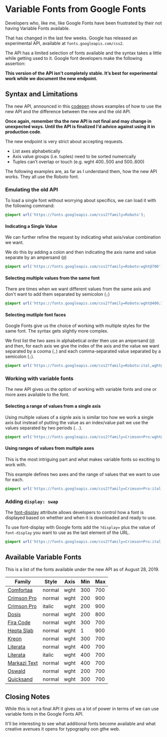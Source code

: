 # Variable Fonts from Google Fonts

Developers who, like me, like Google Fonts have been frustrated by their not having Variable Fonts available.

That has changed in the last few weeks. Google has released an experimental API, available at `fonts.googleapis.com/css2`.

The API has a limited selection of fonts available and the syntax takes a little while getting used to it. Google font developers make the following assertion:

**This version of the API isn’t completely stable. It’s best for experimental work while we document the new endpoint.**


## Syntax and Limitations

The new API, announced in this [codepen](https://codepen.io/nlwilliams/full/JjPJewp) shows examples of how to use the new API and the difference between the new and the old API.

**Once again, remember tha the new API is not final and may change in unexpected ways. Until the API is finalized I'd advice against using it in production code**.

The new endpoint is very strict about accepting requests.

* List axes alphabetically
* Axis value groups (i.e. tuples) need to be sorted numerically
* Tuples can’t overlap or touch (e.g. wght 400..500 and 500..600)

The following examples are, as far as I understand them, how the new API works. They all use the Roboto font.

### Emulating the old API

To load a single font without worrying about specifics, we can load it with the following command:

```css
@import url('https://fonts.googleapis.com/css2?family=Roboto');
```

#### Indicating a Single Value

We can further refine the request by indicating what axis/value combination we want.

We do this by adding a colon and then indicating the axis name and value separate by an ampersand (`@`)

```css
@import url('https://fonts.googleapis.com/css2?family=Roboto:wght@700');
```

#### Selecting multiple values from the same font

There are times when we want different values from the same axis and don't want to add them separated by semicolon (`;`)

```css
@import url('https://fonts.googleapis.com/css2?family=Roboto:wght@400;700');
```

#### Selecting mutliple font faces

Google Fonts give us the choice of working with multiple styles for the same font. The syntax gets slightly more complex.

We first list the two axes in alphabetical order then use an ampersand (`@`) and then, for each axis we give the index of the axis and the value we want separated by a cooma (`,`) and each comma-separated value separated by a semicolon (`;`).

```css
@import url('https://fonts.googleapis.com/css2?family=Roboto:ital,wght@0,700;1,700');
```

### Working with variable fonts

The new API gives us the option of working with variable fonts and one or more axes available to the font.

#### Selecting a range of values from a single axis

Using multiple values of a signle axis is similar too how we work a single axis but instead of putting the value as an index/value pait we use the values separated by two periods (`..`).

```css
@import url('https://fonts.googleapis.com/css2?family=Crimson+Pro:wght@200..900');
```

#### Using ranges of values from multiple axes

This is the most intriguing part and what makes variable fonts so exciting to work with.

This example defines two axes and the range of values that we want to use for each.

```css
@import url('https://fonts.googleapis.com/css2?family=Crimson+Pro:ital,wght@0,200..900;1,200..900');
```

### Adding `display: swap`

The [font-display](https://developer.mozilla.org/en-US/docs/Web/CSS/@font-face/font-display) attribute allows developers to control how a font is displayed based on whether and when it is downloaded and ready to use.

To use font-display with Google fonts add the `?display=` plus the value of `font-display` you want to use as the last element of the URL.

```css
@import url('https://fonts.googleapis.com/css2?family=Crimson+Pro:ital,wght@0,200..900;1,200..900?display=swap');
```

## Available Variable Fonts

This is a list of the fonts available under the new API as of August 28, 2019.

<table aria-label="Gooogle Fonts Variable Font offerings">
<thead>
  <tr>
    <th scope="col">Family</th>
    <th scope="col">Style</th>
    <th scope="col">Axis</th>
    <th scope="col">Min</th>
    <th scope="col">Max</th>
  </tr>
</thead>
<tbody>
  <tr>
    <td><a href="https://fonts.google.com/specimen/Comfortaa" target="_blank">Comfortaa</a></td>
    <td>normal</td>
    <td>wght</td>
    <td>300</td>
    <td>700</td>
  </tr>
  <tr>
    <td><a href="https://fonts.google.com/specimen/Crimson Pro" target="_blank">Crimson Pro</a></td>
    <td>normal</td>
    <td>wght</td>
    <td>200</td>
    <td>900</td>
  </tr>
  <tr>
    <td><a href="https://fonts.google.com/specimen/Crimson Pro" target="_blank">Crimson Pro</a></td>
    <td>italic</td>
    <td>wght</td>
    <td>200</td>
    <td>900</td>
  </tr>
  <tr>
    <td><a href="https://fonts.google.com/specimen/Dosis" target="_blank">Dosis</a></td>
    <td>normal</td>
    <td>wght</td>
    <td>200</td>
    <td>800</td>
  </tr>
  <tr>
    <td><a href="https://fonts.google.com/specimen/Fira Code" target="_blank">Fira Code</a></td>
    <td>normal</td>
    <td>wght</td>
    <td>300</td>
    <td>700</td>
  </tr>
  <tr>
    <td><a href="https://fonts.google.com/specimen/Hepta Slab" target="_blank">Hepta Slab</a></td>
    <td>normal</td>
    <td>wght</td>
    <td>1</td>
    <td>900</td>
  </tr>
  <tr>
    <td><a href="https://fonts.google.com/specimen/Kreon" target="_blank">Kreon</a></td>
    <td>normal</td>
    <td>wght</td>
    <td>300</td>
    <td>700</td>
  </tr>
  <tr>
    <td><a href="https://fonts.google.com/specimen/Literata" target="_blank">Literata</a></td>
    <td>normal</td>
    <td>wght</td>
    <td>400</td>
    <td>700</td>
  </tr>
  <tr>
    <td><a href="https://fonts.google.com/specimen/Literata" target="_blank">Literata</a></td>
    <td>italic</td>
    <td>wght</td>
    <td>400</td>
    <td>700</td>
  </tr>
  <tr>
    <td><a href="https://fonts.google.com/specimen/Markazi Text" target="_blank">Markazi Text</a></td>
    <td>normal</td>
    <td>wght</td>
    <td>400</td>
    <td>700</td>
  <tr>
    <td><a href="https://fonts.google.com/specimen/Oswald" target="_blank">Oswald</a></td>
    <td>normal</td>
    <td>wght</td>
    <td>200</td>
    <td>700</td>
  </tr>
  <tr>
    <td><a href="https://fonts.google.com/specimen/Quicksand" target="_blank">Quicksand</a></td>
    <td>normal</td>
    <td>wght</td>
    <td>300</td>
    <td>700</td>
  </tr>
  </tbody>
</table>

## Closing Notes

While this is not a final API it gives us a lot of power in terms of we can use variable fonts in the Google Fonts API.

It'll be interesting to see what additional fonts become available and what creative avenues it opens for typography oon gthe web.

